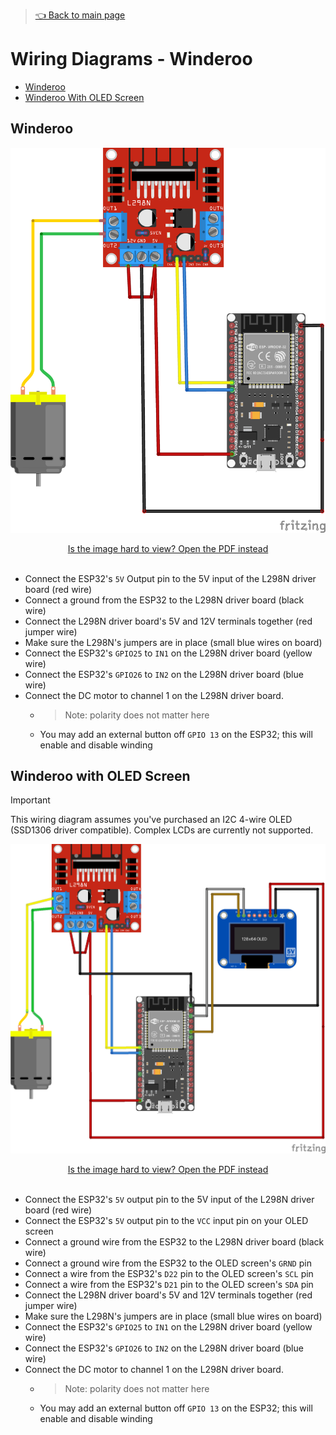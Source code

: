 > [👈 Back to main page](../README.md)

# Wiring Diagrams - Winderoo
- [Winderoo](#winderoo)
- [Winderoo With OLED Screen](#winderoo-with-oled-screen)


## Winderoo
![fritzing wiring diagram](./images/winderoo-wiring-diagram.png)

<div align="center">
    <a href="./winderoo-wiring-diagram-fritzing.pdf">Is the image hard to view? Open the PDF instead</a>
</div>
<br />


- Connect the ESP32's `5V` Output pin to the 5V input of the L298N driver board (red wire)
- Connect a ground from the ESP32 to the L298N driver board (black wire)
- Connect the L298N driver board's 5V and 12V terminals together (red jumper wire)
- Make sure the L298N's jumpers are in place (small blue wires on board)
- Connect the ESP32's `GPIO25` to `IN1` on the L298N driver board (yellow wire)
- Connect the ESP32's `GPIO26` to `IN2` on the L298N driver board (blue wire)
- Connect the DC motor to channel 1 on the L298N driver board.
    - > Note: polarity does not matter here
    - You may add an external button off `GPIO 13` on the ESP32; this will enable and disable winding

## Winderoo with OLED Screen

> [!IMPORTANT]
> This wiring diagram assumes you've purchased an I2C 4-wire OLED (SSD1306 driver compatible). Complex LCDs are currently not supported.

![fritzing wiring diagram](./images/winderoo-with-oled-wiring-diagram.png)

<div align="center">
    <a href="./winderoo-with-oled-wiring-diagram.pdf">Is the image hard to view? Open the PDF instead</a>
</div>
<br />


- Connect the ESP32's `5V` output pin to the 5V input of the L298N driver board (red wire)
- Connect the ESP32's `5V` output pin to the `VCC` input pin on your OLED screen
- Connect a ground wire from the ESP32 to the L298N driver board (black wire)
- Connect a ground wire from the ESP32 to the OLED screen's `GRND` pin
- Connect a wire from the ESP32's `D22` pin to the OLED screen's `SCL` pin
- Connect a wire from the ESP32's `D21` pin to the OLED screen's `SDA` pin
- Connect the L298N driver board's 5V and 12V terminals together (red jumper wire)
- Make sure the L298N's jumpers are in place (small blue wires on board)
- Connect the ESP32's `GPIO25` to `IN1` on the L298N driver board (yellow wire)
- Connect the ESP32's `GPIO26` to `IN2` on the L298N driver board (blue wire)
- Connect the DC motor to channel 1 on the L298N driver board.
    - > Note: polarity does not matter here
    - You may add an external button off `GPIO 13` on the ESP32; this will enable and disable winding